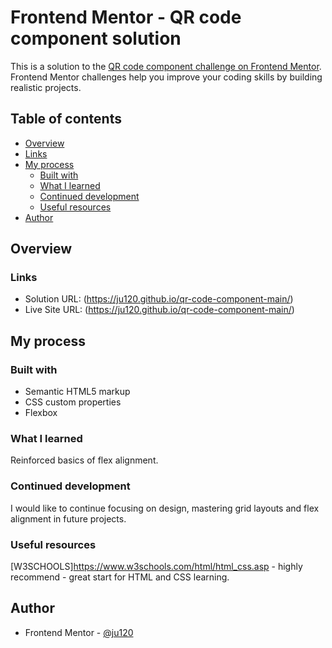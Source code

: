 # Frontend Mentor - QR code component solution

This is a solution to the [QR code component challenge on Frontend Mentor](https://www.frontendmentor.io/challenges/qr-code-component-iux_sIO_H). Frontend Mentor challenges help you improve your coding skills by building realistic projects.

## Table of contents

- [Overview](#overview)
- [Links](#links)
- [My process](#my-process)
  - [Built with](#built-with)
  - [What I learned](#what-i-learned)
  - [Continued development](#continued-development)
  - [Useful resources](#useful-resources)
- [Author](#author)

## Overview

### Links

- Solution URL: (https://ju120.github.io/qr-code-component-main/)
- Live Site URL: (https://ju120.github.io/qr-code-component-main/)

## My process

### Built with

- Semantic HTML5 markup
- CSS custom properties
- Flexbox

### What I learned

Reinforced basics of flex alignment.

### Continued development

I would like to continue focusing on design, mastering grid layouts and flex alignment in future projects.

### Useful resources

[W3SCHOOLS]https://www.w3schools.com/html/html_css.asp - highly recommend - great start for HTML and CSS learning.

## Author

- Frontend Mentor - [@ju120](https://www.frontendmentor.io/profile/ju120)
